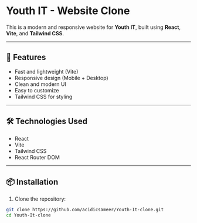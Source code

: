 # Youth IT - Website Clone

This is a modern and responsive website for **Youth IT**, built using **React**, **Vite**, and **Tailwind CSS**.

---

## 🚀 Features

- Fast and lightweight (Vite)
- Responsive design (Mobile + Desktop)
- Clean and modern UI
- Easy to customize
- Tailwind CSS for styling

---

## 🛠️ Technologies Used

- React
- Vite
- Tailwind CSS
- React Router DOM

---

## 📦 Installation

1. Clone the repository:
```bash
git clone https://github.com/acidicsameer/Youth-It-clone.git
cd Youth-It-clone
